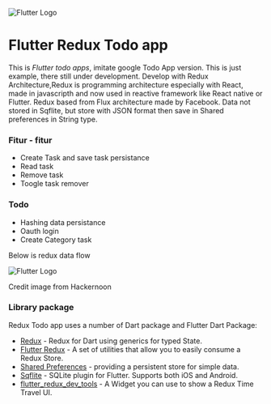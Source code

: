 ![Flutter Logo](https://flutter.io/images/flutter-mark-square-100.png)
# Flutter Redux Todo app
This is *Flutter todo apps*, imitate google Todo App version. This is just example, there still under development. Develop with Redux Architecture,Redux is programming architecture especially with React, made in javascripth and now used in reactive framework like React native or Flutter. Redux based from Flux architecture made by Facebook. Data not stored in Sqflite, but store with JSON format then save in Shared preferences in String type. 

### **Fitur - fitur**
* Create Task and save task persistance
* Read task 
* Remove task
* Toogle task remover

### **Todo**
* Hashing data persistance
* Oauth login
* Create Category task

Below is redux data flow

![Flutter Logo](https://github.com/Leviaran/TaskTodoRedux/blob/master/img/Flow.png=200x) 

Credit image from Hackernoon


### Library package

Redux Todo app uses a number of Dart package and Flutter Dart Package:

* [Redux](https://pub.dartlang.org/packages/redux) - Redux for Dart using generics for typed State. 
* [Flutter Redux](https://pub.dartlang.org/packages/flutter_redux) - A set of utilities that allow you to easily consume a Redux Store.
* [Shared Preferences](https://pub.dartlang.org/packages/shared_preferences) - providing a persistent store for simple data.
* [Sqflite](https://pub.dartlang.org/packages/sqflite) - SQLite plugin for Flutter. Supports both iOS and Android.
* [flutter_redux_dev_tools](https://pub.dartlang.org/packages/flutter_redux_dev_tools) - A Widget you can use to show a Redux Time Travel UI.
